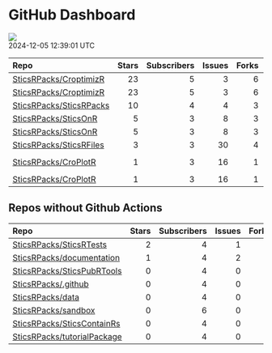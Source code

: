 GitHub Dashboard
================

![](https://github.com/SticsRPacks/status/workflows/Render%20Status/badge.svg)  
2024-12-05 12:39:01 UTC

| Repo                                                                  | Stars | Subscribers | Issues | Forks | Status                                                                                                                                                                                                                                                                                                                                                                                                                                                      | Commit                                                                                                                                                                                                      |
|:----------------------------------------------------------------------|------:|------------:|-------:|------:|:------------------------------------------------------------------------------------------------------------------------------------------------------------------------------------------------------------------------------------------------------------------------------------------------------------------------------------------------------------------------------------------------------------------------------------------------------------|:------------------------------------------------------------------------------------------------------------------------------------------------------------------------------------------------------------|
| [SticsRPacks/CroptimizR](https://github.com/SticsRPacks/CroptimizR)   |    23 |           5 |      3 |     6 | [![](https://github.com/SticsRPacks/CroptimizR/workflows/test-coverage/badge.svg)](https://github.com/SticsRPacks/CroptimizR/actions/runs/11821381349)                                                                                                                                                                                                                                                                                                      | <a href="https://github.com/SticsRPacks/CroptimizR/commit/17b8f5ce19b791dd0b0c885bb2b0de6ebd669917" title="Merge pull request #26 from SticsRPacks/prepare-release-070">17b8f5</a>                          |
| [SticsRPacks/CroptimizR](https://github.com/SticsRPacks/CroptimizR)   |    23 |           5 |      3 |     6 | [![](https://github.com/SticsRPacks/CroptimizR/workflows/R-CMD-check/badge.svg)](https://github.com/SticsRPacks/CroptimizR/actions/runs/11835020190)                                                                                                                                                                                                                                                                                                        | <a href="https://github.com/SticsRPacks/CroptimizR/commit/1a2df8f804dbe393f7b32109e1a0d892f39e7c28" title="Update CITATION.cff">1a2df8</a>                                                                  |
| [SticsRPacks/SticsRPacks](https://github.com/SticsRPacks/SticsRPacks) |    10 |           4 |      4 |     3 | [![](https://github.com/SticsRPacks/SticsRPacks/workflows/R-CMD-check/badge.svg)](https://github.com/SticsRPacks/SticsRPacks/actions/runs/12066918522)                                                                                                                                                                                                                                                                                                      | <a href="https://github.com/SticsRPacks/SticsRPacks/commit/d8094b66f350f692998af1c6371479f8ca3578c1" title="Merge pull request #31 from SticsRPacks/minor-fix">d8094b</a>                                   |
| [SticsRPacks/SticsOnR](https://github.com/SticsRPacks/SticsOnR)       |     5 |           3 |      8 |     3 | [![](https://github.com/SticsRPacks/SticsOnR/workflows/Update%20CITATION.cff/badge.svg)](https://github.com/SticsRPacks/SticsOnR/actions/runs/8021559644)                                                                                                                                                                                                                                                                                                   | <a href="https://github.com/SticsRPacks/SticsOnR/commit/85c3582359ae654f5e854ee3167adb0c0ddd1083" title="New release 1.2.0 (#20)">85c358</a>                                                                |
| [SticsRPacks/SticsOnR](https://github.com/SticsRPacks/SticsOnR)       |     5 |           3 |      8 |     3 | [![](https://github.com/SticsRPacks/SticsOnR/workflows/R-CMD-check/badge.svg)](https://github.com/SticsRPacks/SticsOnR/actions/runs/11214187434) [![](https://github.com/SticsRPacks/SticsOnR/workflows/test-coverage/badge.svg)](https://github.com/SticsRPacks/SticsOnR/actions/runs/11214187431)                                                                                                                                                         | <a href="https://github.com/SticsRPacks/SticsOnR/commit/85d39bf56a7b425ea4317907dca4dc335bb62e3c" title="Select first line if got version information on multiple lines (commit sha ,...) (#29)">85d39b</a> |
| [SticsRPacks/SticsRFiles](https://github.com/SticsRPacks/SticsRFiles) |     3 |           3 |     30 |     4 | [![](https://github.com/SticsRPacks/SticsRFiles/workflows/R-CMD-check/badge.svg)](https://github.com/SticsRPacks/SticsRFiles/actions/runs/11817450363) [![](https://github.com/SticsRPacks/SticsRFiles/workflows/test-coverage/badge.svg)](https://github.com/SticsRPacks/SticsRFiles/actions/runs/11817450366)                                                                                                                                             | <a href="https://github.com/SticsRPacks/SticsRFiles/commit/d0649b240f99fcaca18d39966e482b293885a0fc" title="updates after CRAN submission for version 1.5.0 (#117)">d0649b</a>                              |
| [SticsRPacks/CroPlotR](https://github.com/SticsRPacks/CroPlotR)       |     1 |           3 |     16 |     1 | [![](https://github.com/SticsRPacks/CroPlotR/workflows/R-CMD-check/badge.svg)](https://github.com/SticsRPacks/CroPlotR/actions/runs/9959574200) [![](https://github.com/SticsRPacks/CroPlotR/workflows/test-coverage/badge.svg)](https://github.com/SticsRPacks/CroPlotR/actions/runs/9959574210) [![](https://github.com/SticsRPacks/CroPlotR/workflows/Snapshot%20Comparison/badge.svg)](https://github.com/SticsRPacks/CroPlotR/actions/runs/9959574201) | <a href="https://github.com/SticsRPacks/CroPlotR/commit/74b16e6330ca5f69d05263e424c2bac9a91cf414" title="Fixed add of title in dynamic plots">74b16e</a>                                                    |
| [SticsRPacks/CroPlotR](https://github.com/SticsRPacks/CroPlotR)       |     1 |           3 |     16 |     1 | [![](https://github.com/SticsRPacks/CroPlotR/workflows/Update%20CITATION.cff/badge.svg)](https://github.com/SticsRPacks/CroPlotR/actions/runs/8970280333)                                                                                                                                                                                                                                                                                                   | <a href="https://github.com/SticsRPacks/CroPlotR/commit/e804e766886e4bbf7518a3c137882c4bd834cbec" title="Up documentation">e804e7</a>                                                                       |

## Repos without Github Actions

| Repo                                                                          | Stars | Subscribers | Issues | Forks |
|:------------------------------------------------------------------------------|------:|------------:|-------:|------:|
| [SticsRPacks/SticsRTests](https://github.com/SticsRPacks/SticsRTests)         |     2 |           4 |      1 |     1 |
| [SticsRPacks/documentation](https://github.com/SticsRPacks/documentation)     |     1 |           4 |      2 |     1 |
| [SticsRPacks/SticsPubRTools](https://github.com/SticsRPacks/SticsPubRTools)   |     0 |           4 |      0 |     0 |
| [SticsRPacks/.github](https://github.com/SticsRPacks/.github)                 |     0 |           4 |      0 |     0 |
| [SticsRPacks/data](https://github.com/SticsRPacks/data)                       |     0 |           4 |      0 |     0 |
| [SticsRPacks/sandbox](https://github.com/SticsRPacks/sandbox)                 |     0 |           6 |      0 |     0 |
| [SticsRPacks/SticsContainRs](https://github.com/SticsRPacks/SticsContainRs)   |     0 |           4 |      0 |     0 |
| [SticsRPacks/tutorialPackage](https://github.com/SticsRPacks/tutorialPackage) |     0 |           4 |      0 |     0 |
